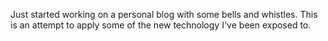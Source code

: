 Just started working on a personal blog with some bells and whistles.  This is an attempt to apply some of the new technology I've been exposed to.  

